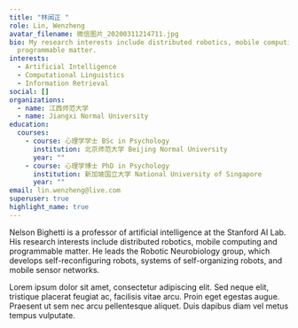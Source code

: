 ```yaml
---
title: "林闻正 "
role: Lin, Wenzheng
avatar_filename: 微信图片_20200311214711.jpg
bio: My research interests include distributed robotics, mobile computing and
  programmable matter.
interests:
  - Artificial Intelligence
  - Computational Linguistics
  - Information Retrieval
social: []
organizations:
  - name: 江西师范大学
  - name: Jiangxi Normal University
education:
  courses:
    - course: 心理学学士 BSc in Psychology
      institution: 北京师范大学 Beijing Normal University
      year: ""
    - course: 心理学博士 PhD in Psychology
      institution: 新加坡国立大学 National University of Singapore
      year: ""
email: lin.wenzheng@live.com
superuser: true
highlight_name: true
---
```

Nelson Bighetti is a professor of artificial intelligence at the Stanford AI Lab. His research interests include distributed robotics, mobile computing and programmable matter. He leads the Robotic Neurobiology group, which develops self-reconfiguring robots, systems of self-organizing robots, and mobile sensor networks.

Lorem ipsum dolor sit amet, consectetur adipiscing elit. Sed neque elit, tristique placerat feugiat ac, facilisis vitae arcu. Proin eget egestas augue. Praesent ut sem nec arcu pellentesque aliquet. Duis dapibus diam vel metus tempus vulputate.